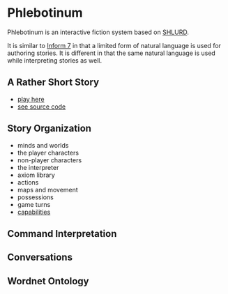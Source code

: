 # Phlebotinum

Phlebotinum is an interactive fiction system based on [SHLURD](readme.md).

It is similar to [Inform 7](http://inform7.com) in that a limited form of
natural language is used for authoring stories.  It is different in
that the same natural language is used while interpreting stories as
well.

## A Rather Short Story

* [play here](http://phlebotinum.xyz:8000)
* [see source code](https://github.com/lingeringsocket/hello-phlebotinum)

## Story Organization

* minds and worlds
* the player characters
* non-player characters
* the interpreter
* axiom library
* actions
* maps and movement
* possessions
* game turns
* [capabilities](capabilities.md)

## Command Interpretation

## Conversations

## Wordnet Ontology

